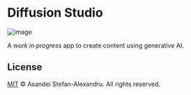 # Diffusion Studio

![image](https://i.ibb.co/mD9BQ7h/imagfdsgdfge.png)

A *work in progress* app to create content using generative AI.

## License

[MIT](LICENSE) © Asandei Stefan-Alexandru. All rights reserved.
